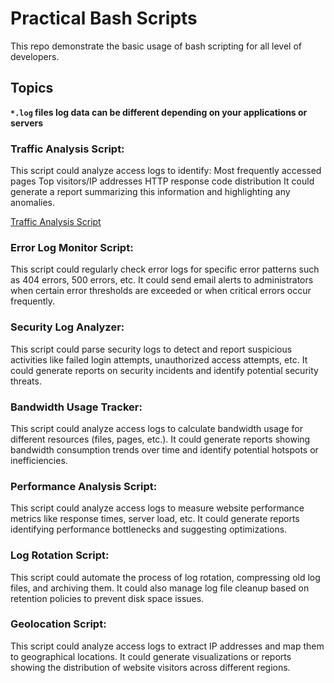 # Practical Bash Scripts

This repo demonstrate the basic usage of bash scripting for all level of developers. 

## Topics

**`*.log` files log data can be different depending on your applications or servers**

### Traffic Analysis Script:

This script could analyze access logs to identify:
Most frequently accessed pages
Top visitors/IP addresses
HTTP response code distribution
It could generate a report summarizing this information and highlighting any anomalies.

[Traffic Analysis Script](./traffic-log-analyzie/script.sh)

### Error Log Monitor Script:

This script could regularly check error logs for specific error patterns such as 404 errors, 500 errors, etc.
It could send email alerts to administrators when certain error thresholds are exceeded or when critical errors occur frequently.

### Security Log Analyzer:

This script could parse security logs to detect and report suspicious activities like failed login attempts, unauthorized access attempts, etc.
It could generate reports on security incidents and identify potential security threats.


### Bandwidth Usage Tracker:

This script could analyze access logs to calculate bandwidth usage for different resources (files, pages, etc.).
It could generate reports showing bandwidth consumption trends over time and identify potential hotspots or inefficiencies.


### Performance Analysis Script:

This script could analyze access logs to measure website performance metrics like response times, server load, etc.
It could generate reports identifying performance bottlenecks and suggesting optimizations.


### Log Rotation Script:

This script could automate the process of log rotation, compressing old log files, and archiving them.
It could also manage log file cleanup based on retention policies to prevent disk space issues.


### Geolocation Script:

This script could analyze access logs to extract IP addresses and map them to geographical locations.
It could generate visualizations or reports showing the distribution of website visitors across different regions.